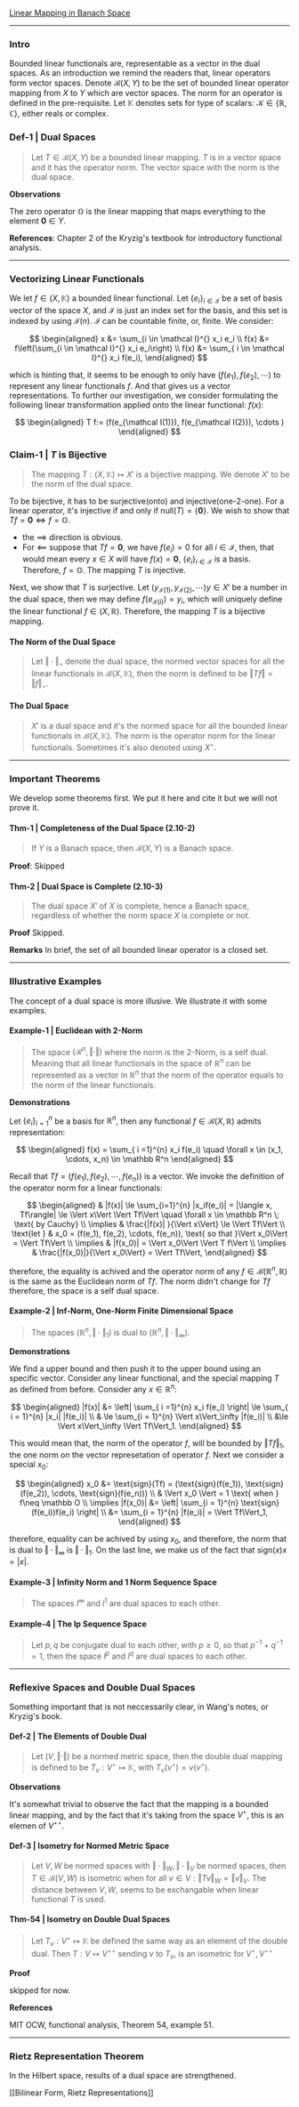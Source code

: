 [Linear Mapping in Banach Space](Linear%20Mapping%20in%20Banach%20Space.md)

---
### **Intro**

Bounded linear functionals are, representable as a vector in the dual spaces. As an introduction we remind the readers that, linear operators form vector spaces. Denote $\mathcal B(X, Y)$ to be the set of bounded linear operator mapping from $X$ to $Y$ which are vector spaces. The norm for an operator is defined in the pre-requisite. Let $\mathbb K$ denotes sets for type of scalars: $\mathcal K \in \{\mathbb R, \mathbb C\}$, either reals or complex. 


### **Def-1 | Dual Spaces**

> Let $T\in \mathcal B(X, Y)$ be a bounded linear mapping. $T$ is in a vector space and it has the operator norm. The vector space with the norm is the dual space. 

**Observations**

The zero operator $\mathbb O$ is the linear mapping that maps everything to the element $\mathbf 0\in Y$. 


**References**: 
Chapter 2 of the Kryzig's textbook for introductory functional analysis. 

---
### **Vectorizing Linear Functionals**

We let $f\in \mathbb (X, \mathbb K)$ a bounded linear functional. Let $\{e_i\}_{i\in \mathcal I}$ be a set of basis vector of the space $X$, and $\mathcal I$ is just an index set for the basis, and this set is indexed by using $\mathcal I(n)$. $\mathcal I$ can be countable finite, or, finite. We consider: 

$$
\begin{aligned}
    x &= \sum_{i \in \mathcal I}^{} x_i e_i
    \\
    f(x) &= f\left(\sum_{i \in \mathcal I}^{} x_i e_i\right)
    \\
    f(x) &= \sum_{ i \in \mathcal I}^{} x_i f(e_i), 
\end{aligned}
$$

which is hinting that, it seems to be enough to only have $(f(e_1), f(e_2), \cdots)$ to represent any linear functionals $f$. And that gives us a vector representations. To further our investigation, we consider formulating the following linear transformation applied onto the linear functional: $f(x)$: 

$$
\begin{aligned}
    T f:= (f(e_{\mathcal I(1)}), f(e_{\mathcal I(2)}), \cdots )
\end{aligned}
$$

### **Claim-1 | $T$ is Bijective**
> The mapping $T: \mathcal (X, \mathbb K) \mapsto X'$ is a bijective mapping. We denote $X'$ to be the norm of the dual space. 

To be bijective, it has to be surjective(onto) and injective(one-2-one). For a linear operator, it's injective if and only if $\text{null}(T) = \{\mathbf 0\}$. We wish to show that $Tf = \mathbf 0 \iff f = \mathbb O$. 
- the $\implies$ direction is obvious. 
- For $\impliedby$ suppose that $Tf = \mathbf 0$, we have $f(e_{i}) = 0$ for all $i \in \mathcal I$, then, that would mean every $x\in X$ will have $f(x) = \mathbf 0$, $\{e_i\}_{i\in \mathcal I}$ is a basis. Therefore, $f = \mathbb O$. The mapping $T$ is injective. 

Next, we show that $T$ is surjective. Let $(y_{\mathcal I(1)}, y_{\mathcal I(2)}, \cdots )y\in X'$ be a number in the dual space, then we may define $f(e_{\mathcal I(i)}) = y_i$, which will uniquely define the linear functional $f \in \mathcal (X, \mathbb R)$. Therefore, the mapping $T$ is a bijective mapping. 

#### **The Norm of the Dual Space**

> Let $\Vert \cdot\Vert_{\star}$ denote the dual space, the normed vector spaces for all the linear functionals in $\mathcal B(X, \mathbb K)$, then the norm is defined to be $\Vert Tf\Vert = \Vert f\Vert_\star$. 
>

#### **The Dual Space**
> $X'$ is a dual space and it's the normed space for all the bounded linear functionals in $\mathcal B(X, \mathbb K)$. The norm is the operator norm for the linear functionals. Sometimes it's also denoted using $X^\star$. 

---
### **Important Theorems**

We develop some theorems first. We put it here and cite it but we will not prove it. 


#### **Thm-1 | Completeness of the Dual Space (2.10-2)**

> If $Y$ is a Banach space, then $\mathcal B(X, Y)$ is a Banach space. 

**Proof**: Skipped 

#### **Thm-2 | Dual Space is Complete (2.10-3)**
> The dual space $X'$ of $X$ is complete, hence a Banach space, regardless of whether the norm space $X$ is complete or not. 

**Proof** Skipped. 

**Remarks**
In brief, the set of all bounded linear operator is a closed set. 

---
### **Illustrative Examples**

The concept of a dual space is more illusive. We illustrate it with some examples. 

#### **Example-1 | Euclidean with 2-Norm**
> The space $(\mathcal R^n, \Vert \cdot \Vert)$ where the norm is the 2-Norm, is a self dual. Meaning that all linear functionals in the space of $\mathbb R^n$ can be represented as a vector in $\mathbb R^n$ that the norm of the operator equals to the norm of the linear functionals. 

**Demonstrations**

Let $\{e_i\}_{i = 1}^n$ be a basis for $\mathbb R^n$, then any functional $f\in \mathcal B(X, \mathbb R)$ admits representation: 

$$
\begin{aligned}
    f(x) = \sum_{ i =1}^{n} x_i f(e_i) \quad \forall x \in (x_1, \cdots, x_n) \in \mathbb R^n
\end{aligned}
$$

Recall that $Tf = (f(e_1), f(e_2), \cdots, f(e_n))$ is a vector. We invoke the definition of the operator norm for a linear functionals: 

$$
\begin{aligned}
    & |f(x)| \le \sum_{i=1}^{n} |x_if(e_i)|  = |\langle x, Tf\rangle| \le \Vert x\Vert \Vert Tf\Vert \quad \forall x \in \mathbb R^n \;  \text{ by Cauchy}
    \\
    \implies 
    & \frac{|f(x)| }{\Vert x\Vert} \le \Vert Tf\Vert
    \\
    \text{let } & x_0 = (f(e_1), f(e_2), \cdots, f(e_n)), \text{ so that }\Vert x_0\Vert = \Vert Tf\Vert
    \\
    \implies & |f(x_0)| = \Vert x_0\Vert \Vert T f\Vert
    \\
    \implies & \frac{|f(x_0)|}{\Vert x_0\Vert} = \Vert Tf\Vert, 
\end{aligned}
$$

therefore, the equality is achived and the operator norm of any $f\in \mathcal B(\mathbb R^n, \mathbb R)$ is the same as the Euclidean norm of $Tf$. The norm didn't change for $Tf$ therefore, the space is a self dual space. 


#### **Example-2 | Inf-Norm, One-Norm Finite Dimensional Space**
> The spaces $(\mathbb R^n, \Vert \cdot\Vert_1)$ is dual to $(\mathbb R^n, \Vert \cdot\Vert_\infty)$. 

**Demonstrations**

We find a upper bound and then push it to the upper bound using an specific vector. Consider any linear functional, and the special mapping $T$ as defined from before. Consider any $x \in \mathbb R^n$: 

$$
\begin{aligned}
    |f(x)| &= \left|
        \sum_{ i =1}^{n} x_i f(e_i) 
    \right| \le \sum_{ i = 1}^{n} |x_i| |f(e_i)| 
    \\
    & \le \sum_{i = 1}^{n} \Vert x\Vert_\infty |f(e_i)| 
    \\
    &\le \Vert x\Vert_\infty \Vert Tf\Vert_1.
\end{aligned}
$$

This would mean that, the norm of the operator $f$, will be bounded by $\Vert Tf\Vert_1$, the one norm on the vector represetation of operator $f$. Next we consider a special $x_0$: 

$$
\begin{aligned}
    x_0 &= \text{sign}(Tf) = (\text{sign}(f(e_1)), \text{sign}(f(e_2)), \cdots, \text{sign}(f(e_n)))
    \\
    & \Vert x_0 \Vert = 1 \text{ when } f\neq \mathbb O
    \\
    \implies |f(x_0)| 
    &= \left|
        \sum_{i = 1}^{n} \text{sign}(f(e_i))f(e_i)
    \right|
    \\
    &= \sum_{i = 1}^{n} |f(e_i)| = \Vert Tf\Vert_1, 
\end{aligned}
$$

therefore, equality can be achived by using $x_0$, and therefore, the norm that is dual to $\Vert \cdot\Vert_\infty$ is $\Vert \cdot\Vert_1$. On the last line, we make us of the fact that $\text{sign}(x)x = |x|$. 

#### **Example-3 | Infinity Norm and 1 Norm Sequence Space**
> The spaces $l^\infty$ and $l^1$ are dual spaces to each other. 

#### **Example-4 | The lp Sequence Space**
> Let $p, q$ be conjugate dual to each other, with $p \ge 0$, so that $p^{-1} + q^{-1} = 1$, then the space $l^p$ and $l^q$ are dual spaces to each other. 

---
### **Reflexive Spaces and Double Dual Spaces**
Something important that is not neccessarily clear, in Wang's notes, or Kryzig's book. 

#### **Def-2 | The Elements of Double Dual**
> Let $(V, \Vert \cdot\Vert)$ be a normed metric space, then the double dual mapping is defined to be $T_v: V^\star \mapsto \mathbb K$, with $T_v(v^\star) = v(v^\star)$. 

**Observations**

It's somewhat trivial to observe the fact that the mapping is a bounded linear mapping, and by the fact that it's taking from the space $V^\star$, this is an elemen of $V^{\star\star}$. 



#### **Def-3 | Isometry for Normed Metric Space**

> Let $V, W$ be normed spaces with $\Vert \cdot\Vert_W, \Vert \cdot\Vert_V$ be normed spaces, then $T\in \mathcal B(V, W)$ is isometric when for all $v\in V: \Vert Tv\Vert_W = \Vert v\Vert_V$. The distance between $V, W$, seems to be exchangable when linear functional $T$ is used.

#### **Thm-54 | Isometry on Double Dual Spaces**

> Let $T_v:V^\star \mapsto \mathbb K$ be defined the same way as an element of the double dual. Then $T: V\mapsto V^{\star \star}$ sending $v$ to $T_v$, is an isometric for $V^\star, V^{\star\star}$

**Proof**

skipped for now. 


**References**

MIT OCW, functional analysis, Theorem 54, example 51. 


---
### **Rietz Representation Theorem**

In the Hilbert space, results of a dual space are strengthened. 

[[Bilinear Form, Rietz Representations]]